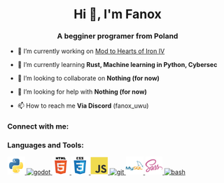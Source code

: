 <h1 align="center">Hi 👋, I'm Fanox</h1>
<h3 align="center">A begginer programer from Poland</h3>

- 🔭 I’m currently working on [Mod to Hearts of Iron IV](https://github.com/Fanoks/The_Witcher_Time_of_Sword_and_Axe)

- 🌱 I’m currently learning **Rust, Machine learning in Python, Cybersec**

- 👯 I’m looking to collaborate on **Nothing (for now)**

- 🤝 I’m looking for help with **Nothing (for now)**

- 📫 How to reach me **Via Discord** (fanox_uwu)

<h3 align="left">Connect with me:</h3>
<p align="left">
</p>

<h3 align="left">Languages and Tools:</h3>
<p align="left">
    <a href="https://www.python.org" target="_blank" rel="noreferrer">
        <img type="image/svg+xml" src="https://raw.githubusercontent.com/devicons/devicon/master/icons/python/python-original.svg" alt="python" width="40" height="40"/>
    </a>
    <a href="https://godotengine.org/" target="_blank" rel="noreferrer">
        <img type="image/svg+xml" src="https://cdn.jsdelivr.net/gh/devicons/devicon@latest/icons/godot/godot-original.svg" alt="godot" width="40" height="40" />
    </a>
    <a href="https://www.w3.org/html/" target="_blank" rel="noreferrer">
        <img type="image/svg+xml" src="https://raw.githubusercontent.com/devicons/devicon/master/icons/html5/html5-original-wordmark.svg" alt="html5" width="40" height="40"/>
    </a>
    <a href="https://www.w3schools.com/css/" target="_blank" rel="noreferrer">
        <img type="image/svg+xml" src="https://raw.githubusercontent.com/devicons/devicon/master/icons/css3/css3-original-wordmark.svg" alt="css3" width="40" height="40"/>
    </a>
    <a href="https://developer.mozilla.org/en-US/docs/Web/JavaScript" target="_blank" rel="noreferrer">
        <img type="image/svg+xml" src="https://raw.githubusercontent.com/devicons/devicon/master/icons/javascript/javascript-original.svg" alt="javascript" width="40" height="40"/>
    </a>
    <a href="https://git-scm.com/" target="_blank" rel="noreferrer">
        <img type="image/svg+xml" src="https://www.vectorlogo.zone/logos/git-scm/git-scm-icon.svg" alt="git" width="40" height="40"/>
    </a>
    <a href="https://www.mysql.com/" target="_blank" rel="noreferrer">
        <img type="image/svg+xml" src="https://raw.githubusercontent.com/devicons/devicon/master/icons/mysql/mysql-original-wordmark.svg" alt="mysql" width="40" height="40"/>
    </a>
    <a href="https://sass-lang.com" target="_blank" rel="noreferrer">
        <img type="image/svg+xml" src="https://raw.githubusercontent.com/devicons/devicon/master/icons/sass/sass-original.svg" alt="sass" width="40" height="40"/>
    </a>
    <a href="https://www.gnu.org/software/bash/" target="_blank" rel="noreferrer">
        <img type="image/svg+xml" src="https://www.vectorlogo.zone/logos/gnu_bash/gnu_bash-icon.svg" alt="bash" width="40" height="40"/>
    </a>
</p>
